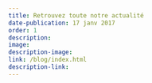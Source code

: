 ```yaml
---
title: Retrouvez toute notre actualité
date-publication: 17 janv 2017
order: 1
description: 
image:
description-image:
link: /blog/index.html
description-link: 
---
```

